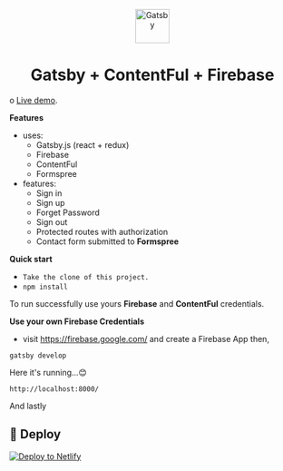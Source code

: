 <p align="center">
  <a href="https://www.gatsbyjs.org">
    <img alt="Gatsby" src="https://www.gatsbyjs.org/monogram.svg" width="60" />
  </a>
</p>
<h1 align="center">
  Gatsby + ContentFul + Firebase
</h1>

o [Live demo](https://gatsby-blogger.netlify.com/).

**Features** 

- uses:
  - Gatsby.js (react + redux)
  - Firebase
  - ContentFul
  - Formspree
- features:
  - Sign in
  - Sign up
  - Forget Password
  - Sign out
  - Protected routes with authorization
  - Contact form submitted to **Formspree**

**Quick start**

  -  ```Take the clone of this project.```
  -  ```npm install```

To run successfully use yours **Firebase** and **ContentFul** credentials.

**Use your own Firebase Credentials**
- visit https://firebase.google.com/ and create a Firebase App then,

```gatsby develop```

Here it's running...😊

```http://localhost:8000/```


And lastly
## 💫 Deploy

[![Deploy to Netlify](https://www.netlify.com/img/deploy/button.svg)](https://app.netlify.com/start/deploy?repository=https://github.com/gatsbyjs/gatsby-starter-default)

